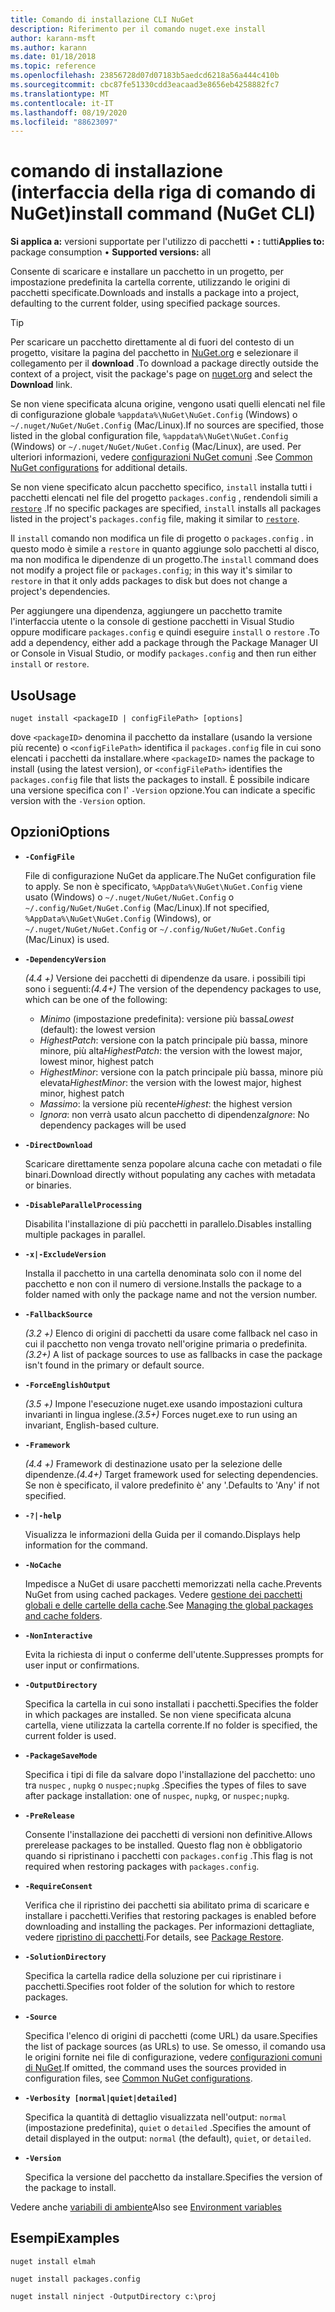 ```yaml
---
title: Comando di installazione CLI NuGet
description: Riferimento per il comando nuget.exe install
author: karann-msft
ms.author: karann
ms.date: 01/18/2018
ms.topic: reference
ms.openlocfilehash: 23856728d07d07183b5aedcd6218a56a444c410b
ms.sourcegitcommit: cbc87fe51330cdd3eacaad3e8656eb4258882fc7
ms.translationtype: MT
ms.contentlocale: it-IT
ms.lasthandoff: 08/19/2020
ms.locfileid: "88623097"
---
```

# <a name="install-command-nuget-cli"></a><span data-ttu-id="8a03a-103">comando di installazione (interfaccia della riga di comando di NuGet)</span><span class="sxs-lookup"><span data-stu-id="8a03a-103">install command (NuGet CLI)</span></span>

<span data-ttu-id="8a03a-104">**Si applica a:** versioni supportate per l'utilizzo di pacchetti &bullet; **:** tutti</span><span class="sxs-lookup"><span data-stu-id="8a03a-104">**Applies to:** package consumption &bullet; **Supported versions:** all</span></span>

<span data-ttu-id="8a03a-105">Consente di scaricare e installare un pacchetto in un progetto, per impostazione predefinita la cartella corrente, utilizzando le origini di pacchetti specificate.</span><span class="sxs-lookup"><span data-stu-id="8a03a-105">Downloads and installs a package into a project, defaulting to the current folder, using specified package sources.</span></span>

> [!Tip]
> <span data-ttu-id="8a03a-106">Per scaricare un pacchetto direttamente al di fuori del contesto di un progetto, visitare la pagina del pacchetto in [NuGet.org](https://www.nuget.org) e selezionare il collegamento per il **download** .</span><span class="sxs-lookup"><span data-stu-id="8a03a-106">To download a package directly outside the context of a project, visit the package's page on [nuget.org](https://www.nuget.org) and select the **Download** link.</span></span>

<span data-ttu-id="8a03a-107">Se non viene specificata alcuna origine, vengono usati quelli elencati nel file di configurazione globale `%appdata%\NuGet\NuGet.Config` (Windows) o `~/.nuget/NuGet/NuGet.Config` (Mac/Linux).</span><span class="sxs-lookup"><span data-stu-id="8a03a-107">If no sources are specified, those listed in the global configuration file, `%appdata%\NuGet\NuGet.Config` (Windows) or `~/.nuget/NuGet/NuGet.Config` (Mac/Linux), are used.</span></span> <span data-ttu-id="8a03a-108">Per ulteriori informazioni, vedere [configurazioni NuGet comuni](../../consume-packages/configuring-nuget-behavior.md) .</span><span class="sxs-lookup"><span data-stu-id="8a03a-108">See [Common NuGet configurations](../../consume-packages/configuring-nuget-behavior.md) for additional details.</span></span>

<span data-ttu-id="8a03a-109">Se non viene specificato alcun pacchetto specifico, `install` installa tutti i pacchetti elencati nel file del progetto `packages.config` , rendendoli simili a [`restore`](cli-ref-restore.md) .</span><span class="sxs-lookup"><span data-stu-id="8a03a-109">If no specific packages are specified, `install` installs all packages listed in the project's `packages.config` file, making it similar to [`restore`](cli-ref-restore.md).</span></span>

<span data-ttu-id="8a03a-110">Il `install` comando non modifica un file di progetto o `packages.config` . in questo modo è simile a `restore` in quanto aggiunge solo pacchetti al disco, ma non modifica le dipendenze di un progetto.</span><span class="sxs-lookup"><span data-stu-id="8a03a-110">The `install` command does not modify a project file or `packages.config`; in this way it's similar to `restore` in that it only adds packages to disk but does not change a project's dependencies.</span></span>

<span data-ttu-id="8a03a-111">Per aggiungere una dipendenza, aggiungere un pacchetto tramite l'interfaccia utente o la console di gestione pacchetti in Visual Studio oppure modificare `packages.config` e quindi eseguire `install` o `restore` .</span><span class="sxs-lookup"><span data-stu-id="8a03a-111">To add a dependency, either add a package through the Package Manager UI or Console in Visual Studio, or modify `packages.config` and then run either `install` or `restore`.</span></span>

## <a name="usage"></a><span data-ttu-id="8a03a-112">Uso</span><span class="sxs-lookup"><span data-stu-id="8a03a-112">Usage</span></span>

```cli
nuget install <packageID | configFilePath> [options]
```

<span data-ttu-id="8a03a-113">dove `<packageID>` denomina il pacchetto da installare (usando la versione più recente) o `<configFilePath>` identifica il `packages.config` file in cui sono elencati i pacchetti da installare.</span><span class="sxs-lookup"><span data-stu-id="8a03a-113">where `<packageID>` names the package to install (using the latest version), or `<configFilePath>` identifies the `packages.config` file that lists the packages to install.</span></span> <span data-ttu-id="8a03a-114">È possibile indicare una versione specifica con l' `-Version` opzione.</span><span class="sxs-lookup"><span data-stu-id="8a03a-114">You can indicate a specific version with the `-Version` option.</span></span>

## <a name="options"></a><span data-ttu-id="8a03a-115">Opzioni</span><span class="sxs-lookup"><span data-stu-id="8a03a-115">Options</span></span>

- **`-ConfigFile`**

  <span data-ttu-id="8a03a-116">File di configurazione NuGet da applicare.</span><span class="sxs-lookup"><span data-stu-id="8a03a-116">The NuGet configuration file to apply.</span></span> <span data-ttu-id="8a03a-117">Se non è specificato, `%AppData%\NuGet\NuGet.Config` viene usato (Windows) o `~/.nuget/NuGet/NuGet.Config` o `~/.config/NuGet/NuGet.Config` (Mac/Linux).</span><span class="sxs-lookup"><span data-stu-id="8a03a-117">If not specified, `%AppData%\NuGet\NuGet.Config` (Windows), or `~/.nuget/NuGet/NuGet.Config` or `~/.config/NuGet/NuGet.Config` (Mac/Linux) is used.</span></span>

- **`-DependencyVersion`**

  <span data-ttu-id="8a03a-118">*(4.4 +)* Versione dei pacchetti di dipendenze da usare. i possibili tipi sono i seguenti:</span><span class="sxs-lookup"><span data-stu-id="8a03a-118">*(4.4+)* The version of the dependency packages to use, which can be one of the following:</span></span><br/><ul><li><span data-ttu-id="8a03a-119">*Minimo* (impostazione predefinita): versione più bassa</span><span class="sxs-lookup"><span data-stu-id="8a03a-119">*Lowest* (default): the lowest version</span></span></li><li><span data-ttu-id="8a03a-120">*HighestPatch*: versione con la patch principale più bassa, minore minore, più alta</span><span class="sxs-lookup"><span data-stu-id="8a03a-120">*HighestPatch*: the version with the lowest major, lowest minor, highest patch</span></span></li><li><span data-ttu-id="8a03a-121">*HighestMinor*: versione con la patch principale più bassa, minore più elevata</span><span class="sxs-lookup"><span data-stu-id="8a03a-121">*HighestMinor*: the version with the lowest major, highest minor, highest patch</span></span></li><li><span data-ttu-id="8a03a-122">*Massimo*: la versione più recente</span><span class="sxs-lookup"><span data-stu-id="8a03a-122">*Highest*: the highest version</span></span></li><li><span data-ttu-id="8a03a-123">*Ignora*: non verrà usato alcun pacchetto di dipendenza</span><span class="sxs-lookup"><span data-stu-id="8a03a-123">*Ignore*: No dependency packages will be used</span></span></li></ul>

- **`-DirectDownload`**

  <span data-ttu-id="8a03a-124">Scaricare direttamente senza popolare alcuna cache con metadati o file binari.</span><span class="sxs-lookup"><span data-stu-id="8a03a-124">Download directly without populating any caches with metadata or binaries.</span></span>

- **`-DisableParallelProcessing`**

  <span data-ttu-id="8a03a-125">Disabilita l'installazione di più pacchetti in parallelo.</span><span class="sxs-lookup"><span data-stu-id="8a03a-125">Disables installing multiple packages in parallel.</span></span>

- **`-x|-ExcludeVersion`**

  <span data-ttu-id="8a03a-126">Installa il pacchetto in una cartella denominata solo con il nome del pacchetto e non con il numero di versione.</span><span class="sxs-lookup"><span data-stu-id="8a03a-126">Installs the package to a folder named with only the package name and not the version number.</span></span>

- **`-FallbackSource`**

  <span data-ttu-id="8a03a-127">*(3.2 +)* Elenco di origini di pacchetti da usare come fallback nel caso in cui il pacchetto non venga trovato nell'origine primaria o predefinita.</span><span class="sxs-lookup"><span data-stu-id="8a03a-127">*(3.2+)* A list of package sources to use as fallbacks in case the package isn't found in the primary or default source.</span></span>

- **`-ForceEnglishOutput`**

  <span data-ttu-id="8a03a-128">*(3.5 +)* Impone l'esecuzione nuget.exe usando impostazioni cultura invarianti in lingua inglese.</span><span class="sxs-lookup"><span data-stu-id="8a03a-128">*(3.5+)* Forces nuget.exe to run using an invariant, English-based culture.</span></span>

- **`-Framework`**

  <span data-ttu-id="8a03a-129">*(4.4 +)* Framework di destinazione usato per la selezione delle dipendenze.</span><span class="sxs-lookup"><span data-stu-id="8a03a-129">*(4.4+)* Target framework used for selecting dependencies.</span></span> <span data-ttu-id="8a03a-130">Se non è specificato, il valore predefinito è' any '.</span><span class="sxs-lookup"><span data-stu-id="8a03a-130">Defaults to 'Any' if not specified.</span></span>

- **`-?|-help`**

  <span data-ttu-id="8a03a-131">Visualizza le informazioni della Guida per il comando.</span><span class="sxs-lookup"><span data-stu-id="8a03a-131">Displays help information for the command.</span></span>

- **`-NoCache`**

  <span data-ttu-id="8a03a-132">Impedisce a NuGet di usare pacchetti memorizzati nella cache.</span><span class="sxs-lookup"><span data-stu-id="8a03a-132">Prevents NuGet from using cached packages.</span></span> <span data-ttu-id="8a03a-133">Vedere [gestione dei pacchetti globali e delle cartelle della cache](../../consume-packages/managing-the-global-packages-and-cache-folders.md).</span><span class="sxs-lookup"><span data-stu-id="8a03a-133">See [Managing the global packages and cache folders](../../consume-packages/managing-the-global-packages-and-cache-folders.md).</span></span>

- **`-NonInteractive`**

  <span data-ttu-id="8a03a-134">Evita la richiesta di input o conferme dell'utente.</span><span class="sxs-lookup"><span data-stu-id="8a03a-134">Suppresses prompts for user input or confirmations.</span></span>

- **`-OutputDirectory`**

  <span data-ttu-id="8a03a-135">Specifica la cartella in cui sono installati i pacchetti.</span><span class="sxs-lookup"><span data-stu-id="8a03a-135">Specifies the folder in which packages are installed.</span></span> <span data-ttu-id="8a03a-136">Se non viene specificata alcuna cartella, viene utilizzata la cartella corrente.</span><span class="sxs-lookup"><span data-stu-id="8a03a-136">If no folder is specified, the current folder is used.</span></span>

- **`-PackageSaveMode`**

  <span data-ttu-id="8a03a-137">Specifica i tipi di file da salvare dopo l'installazione del pacchetto: uno tra `nuspec` , `nupkg` o `nuspec;nupkg` .</span><span class="sxs-lookup"><span data-stu-id="8a03a-137">Specifies the types of files to save after package installation: one of `nuspec`, `nupkg`, or `nuspec;nupkg`.</span></span>

- **`-PreRelease`**

  <span data-ttu-id="8a03a-138">Consente l'installazione dei pacchetti di versioni non definitive.</span><span class="sxs-lookup"><span data-stu-id="8a03a-138">Allows prerelease packages to be installed.</span></span> <span data-ttu-id="8a03a-139">Questo flag non è obbligatorio quando si ripristinano i pacchetti con `packages.config` .</span><span class="sxs-lookup"><span data-stu-id="8a03a-139">This flag is not required when restoring packages with `packages.config`.</span></span>

- **`-RequireConsent`**

  <span data-ttu-id="8a03a-140">Verifica che il ripristino dei pacchetti sia abilitato prima di scaricare e installare i pacchetti.</span><span class="sxs-lookup"><span data-stu-id="8a03a-140">Verifies that restoring packages is enabled before downloading and installing the packages.</span></span> <span data-ttu-id="8a03a-141">Per informazioni dettagliate, vedere [ripristino di pacchetti](../../consume-packages/package-restore.md).</span><span class="sxs-lookup"><span data-stu-id="8a03a-141">For details, see [Package Restore](../../consume-packages/package-restore.md).</span></span>

- **`-SolutionDirectory`**

  <span data-ttu-id="8a03a-142">Specifica la cartella radice della soluzione per cui ripristinare i pacchetti.</span><span class="sxs-lookup"><span data-stu-id="8a03a-142">Specifies root folder of the solution for which to restore packages.</span></span>

- **`-Source`**

   <span data-ttu-id="8a03a-143">Specifica l'elenco di origini di pacchetti (come URL) da usare.</span><span class="sxs-lookup"><span data-stu-id="8a03a-143">Specifies the list of package sources (as URLs) to use.</span></span> <span data-ttu-id="8a03a-144">Se omesso, il comando usa le origini fornite nei file di configurazione, vedere [configurazioni comuni di NuGet](../../consume-packages/configuring-nuget-behavior.md).</span><span class="sxs-lookup"><span data-stu-id="8a03a-144">If omitted, the command uses the sources provided in configuration files, see [Common NuGet configurations](../../consume-packages/configuring-nuget-behavior.md).</span></span>

- **`-Verbosity [normal|quiet|detailed]`**

  <span data-ttu-id="8a03a-145">Specifica la quantità di dettaglio visualizzata nell'output: `normal` (impostazione predefinita), `quiet` o `detailed` .</span><span class="sxs-lookup"><span data-stu-id="8a03a-145">Specifies the amount of detail displayed in the output: `normal` (the default), `quiet`, or `detailed`.</span></span>

- **`-Version`**

  <span data-ttu-id="8a03a-146">Specifica la versione del pacchetto da installare.</span><span class="sxs-lookup"><span data-stu-id="8a03a-146">Specifies the version of the package to install.</span></span>

<span data-ttu-id="8a03a-147">Vedere anche [variabili di ambiente](cli-ref-environment-variables.md)</span><span class="sxs-lookup"><span data-stu-id="8a03a-147">Also see [Environment variables](cli-ref-environment-variables.md)</span></span>

## <a name="examples"></a><span data-ttu-id="8a03a-148">Esempi</span><span class="sxs-lookup"><span data-stu-id="8a03a-148">Examples</span></span>

```cli
nuget install elmah

nuget install packages.config

nuget install ninject -OutputDirectory c:\proj
```
